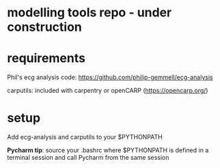 # modelling tools repo - under construction

# requirements
Phil's ecg analysis code: https://github.com/philip-gemmell/ecg-analysis

carputils: included with carpentry or openCARP (https://opencarp.org/)

# setup
Add ecg-analysis and carputils to your $PYTHONPATH

**Pycharm tip**: source your .bashrc where $PYTHONPATH is defined in a terminal
session and call Pycharm from the same session
